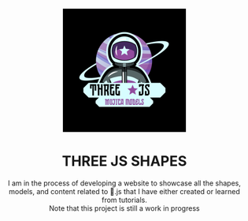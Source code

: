 <p align=center> <img src="resources/logo.png" width=250></p>
<h1 align=center>THREE JS SHAPES</h1>
<p align=center>I am in the process of developing a website to showcase all the shapes, models, and content related to 🌲.js that I have either created or learned from tutorials. <br> Note that this project is still a work in progress</p>